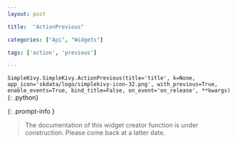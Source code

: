 ```yaml
---
layout: post

title:  "ActionPrevious"

categories: ["Api", "Widgets"]

tags: ['action', 'previous']

---
```

`SimpleKivy.SimpleKivy.ActionPrevious(title='title', k=None, app_icon='skdata/logo/simplekivy-icon-32.png', with_previous=True, enable_events=True, bind_title=False, on_event='on_release', **kwargs)`{: .python}


{: .prompt-info }

> The documentation of this widget creator function is under construction. Please come back at a latter date.
